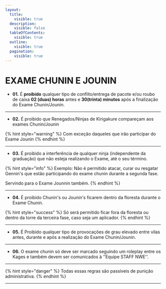 ```yaml
---
layout:
  title:
    visible: true
  description:
    visible: false
  tableOfContents:
    visible: true
  outline:
    visible: true
  pagination:
    visible: true
---
```


# EXAME CHUNIN E JOUNIN

* **01.** É **proibido** qualquer tipo de conflito/entrega de pacote e/ou roubo de caixa **02 (duas) horas** antes e **30(trinta) minutos** após a finalização do Exame Chunin/Jounin.&#x20;

***

* **02.** É proibido que Renegados/Ninjas de Kirigakure compareçam aos exames Chunin/Jounin

{% hint style="warning" %}
Com exceção daqueles que irão participar do Exame Jounin
{% endhint %}

***

* **03.** É proibido a interferência de qualquer ninja (independente da graduação) que não esteja realizando o Exame, até o seu término.

{% hint style="info" %}
Exemplo: Não é permitido atacar, curar ou resgatar Gennin's que estão participando do exame chunin durante a segunda fase.

Servindo para o Exame Jounnin também.
{% endhint %}

***

* &#x20;**04.** É proibido Chunin's ou Jounin's ficarem dentro da floresta durante o Exame Chunin.

{% hint style="success" %}
Só será permitido ficar fora da floresta ou dentro da torre da terceira fase, caso seja um aplicador.
{% endhint %}

***

* **05.** É Proibido qualquer tipo de provocações de grau elevado entre vilas antes, durante e após a realização do Exame Chunin/Jounin.

***

* **06.** O exame chunin só deve ser marcado seguindo um roleplay entre os Kages e também devem ser comunicados à ‘'Equipe STAFF NWE'’.

***

{% hint style="danger" %}
Todas essas regras são passíveis de punição administrativa.
{% endhint %}

***
